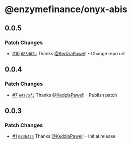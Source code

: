 # @enzymefinance/onyx-abis

## 0.0.5

### Patch Changes

- [#10](https://github.com/enzymefinance/onyx-sdk/pull/10) [`683d62b`](https://github.com/enzymefinance/onyx-sdk/commit/683d62b8d244cee778324216b40ec386d47f2376) Thanks [@KedziaPawel](https://github.com/KedziaPawel)! - Change repo url

## 0.0.4

### Patch Changes

- [#7](https://github.com/enzymefinance/onyx-sdk/pull/7) [`e4a75f3`](https://github.com/enzymefinance/onyx-sdk/commit/e4a75f39c73df3a0c345ca454898724e4b9f7c70) Thanks [@KedziaPawel](https://github.com/KedziaPawel)! - Publish patch

## 0.0.3

### Patch Changes

- [#1](https://github.com/enzymefinance/onyx-sdk/pull/1) [`083b424`](https://github.com/enzymefinance/onyx-sdk/commit/083b42448cc65c4c03d4bbcbbe37c282b0d2ab0b) Thanks [@KedziaPawel](https://github.com/KedziaPawel)! - Initial release
